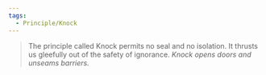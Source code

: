 ```yaml
---
tags:
  - Principle/Knock
---
```


>The principle called Knock permits no seal and no isolation. It thrusts us gleefully out of the safety of ignorance. *Knock opens doors and unseams barriers.*
